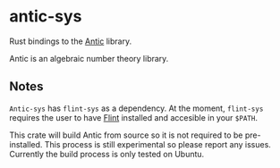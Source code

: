 # antic-sys

Rust bindings to the [Antic](https://github.com/wbhart/antic) library.

Antic is an algebraic number theory library.

## Notes

`Antic-sys` has `flint-sys` as a dependency. At the moment, `flint-sys` requires the user to have [Flint](https://flintlib.org/doc/index.html) installed and accesible in your `$PATH`.

This crate will build Antic from source so it is not required to be pre-installed. This process is still experimental so please report any issues. Currently the build process is only tested on Ubuntu.

